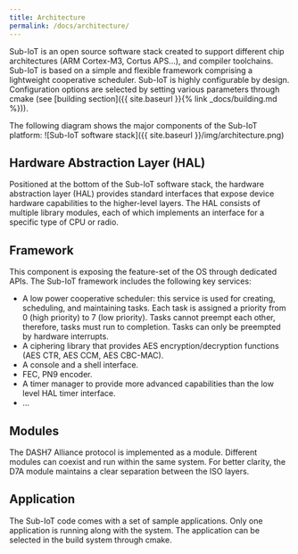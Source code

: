 ```yaml
---
title: Architecture
permalink: /docs/architecture/
---
```


Sub-IoT is an open source software stack created to support different chip architectures (ARM Cortex-M3, Cortus APS...), and compiler toolchains.
Sub-IoT is based on a simple and flexible framework comprising a lightweight cooperative scheduler.
Sub-IoT is highly configurable by design. Configuration options are selected by setting various parameters through cmake (see [building section]({{ site.baseurl }}{% link _docs/building.md %})).

The following diagram shows the major components of the Sub-IoT platform:
![Sub-IoT software stack]({{ site.baseurl }}/img/architecture.png)

## Hardware Abstraction Layer (HAL)
Positioned at the bottom of the Sub-IoT software stack, the hardware abstraction layer (HAL) provides standard interfaces that expose device hardware capabilities to the higher-level layers.
The HAL consists of multiple library modules, each of which implements an interface for a specific type of CPU or radio.

## Framework
This component is exposing the feature-set of the OS through dedicated APIs. The Sub-IoT framework includes the following key services:

- A low power cooperative scheduler: this service is used for creating, scheduling, and maintaining tasks. Each task is assigned a priority from 0 (high priority) to 7 (low priority). Tasks cannot preempt each other, therefore, tasks must run to completion. Tasks can only be preempted by hardware interrupts.
- A ciphering library that provides AES encryption/decryption functions (AES CTR, AES CCM, AES CBC-MAC).
- A console and a shell interface.
- FEC, PN9 encoder.
- A timer manager to provide more advanced capabilities than the low level HAL timer interface.
- ...

## Modules
The DASH7 Alliance protocol is implemented as a module. Different modules can coexist and run within the same system.
For better clarity, the D7A module maintains a clear separation between the ISO layers.

## Application
The Sub-IoT code comes with a set of sample applications. Only one application is running along with the system. The application can be selected in the build system through cmake.
